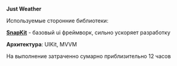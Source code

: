 **Just Weather**

Используемые сторонние библиотеки:

**[SnapKit](https://github.com/SnapKit/SnapKit)** - базовый ui фреймворк, сильно ускоряет разработку

**Архитектура**: UIKit, MVVM

На выполнение затраченно сумарно приблизительно 12 часов
